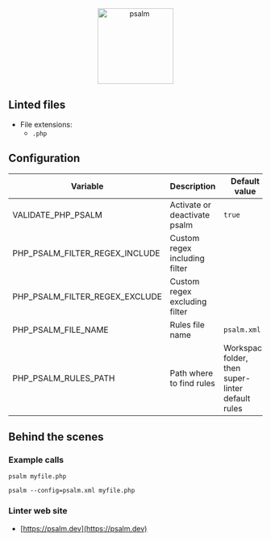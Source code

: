 <!-- markdownlint-disable MD033 MD041 -->
<!-- Generated by .automation/build.py, please do not update manually -->

<div align="center">
  <a href="https://psalm.dev" target="blank" title="Visit linter Web Site">
    <img src="https://i1.wp.com/phpmagazine.net/wp-content/uploads/2018/12/PsalmLogo.png?w=653&ssl=1" alt="psalm" height="150px">
  </a>
</div>

## Linted files

- File extensions:
  - `.php`
## Configuration

| Variable | Description | Default value |
| ----------------- | -------------- | -------------- |
| VALIDATE_PHP_PSALM | Activate or deactivate psalm | `true` |
| PHP_PSALM_FILTER_REGEX_INCLUDE | Custom regex including filter |  |
| PHP_PSALM_FILTER_REGEX_EXCLUDE | Custom regex excluding filter |  |
| PHP_PSALM_FILE_NAME | Rules file name | `psalm.xml` |
| PHP_PSALM_RULES_PATH | Path where to find rules | Workspace folder, then super-linter default rules |

## Behind the scenes

### Example calls

```shell
psalm myfile.php
```

```shell
psalm --config=psalm.xml myfile.php
```

### Linter web site
- [https://psalm.dev](https://psalm.dev)

